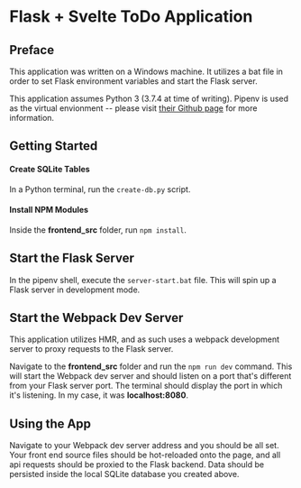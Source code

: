 # Flask + Svelte ToDo Application

## Preface

This application was written on a Windows machine. It utilizes a bat file in order to set Flask environment variables and start the Flask server.

This application assumes Python 3 (3.7.4 at time of writing). Pipenv is used as the virtual envionment -- please visit [their Github page](https://github.com/pypa/pipenv#pipenv-python-development-workflow-for-humans) for more information.


## Getting Started

#### Create SQLite Tables

In a Python terminal, run the `create-db.py` script.

#### Install NPM Modules

Inside the **frontend_src** folder, run `npm install`.

## Start the Flask Server

In the pipenv shell, execute the `server-start.bat` file. This will spin up a Flask server in development mode.

## Start the Webpack Dev Server

This application utilizes HMR, and as such uses a webpack development server to proxy requests to the Flask server.

Navigate to the **frontend_src** folder and run the `npm run dev` command. This will start the Webpack dev server and should listen on a port that's different from your Flask server port. The terminal should display the port in which it's listening. In my case, it was **localhost:8080**.

## Using the App
Navigate to your Webpack dev server address and you should be all set. Your front end source files should be hot-reloaded onto the page, and all api requests should be proxied to the Flask backend. Data should be persisted inside the local SQLite database you created above.